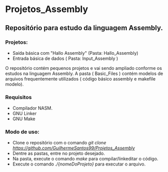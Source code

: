 # Projetos_Assembly

## Repositório para estudo da linguagem Assembly.

### Projetos: 
+ Saída básica com "Hallo Assembly" (Pasta: Hallo_Assembly)
+ Entrada básica de dados ( Pasta: Input_Assembly )

O repositório contém pequenos projetos e vai sendo ampliado conforme os estudos na linguagem Assembly.
A pasta ( Basic_Files ) contém modelos de arquivos frequentemente utilizados ( código básico assembly e makefile modelo).

### Requisitos
+ Compilador NASM.
+ GNU Linker
+ GNU Make

### Modo de uso:
+ Clone o repositório com o comando *git clone https://github.com/GuilhermeSantos99/Projetos_Assembly*
+ Dentre as pastas, entre no projeto desejado.
+ Na pasta, execute o comando *make* para compilar/linkeditar o código.
+ Execute o comando *./{nomeDoProjeto}* para executar o arquivo.
